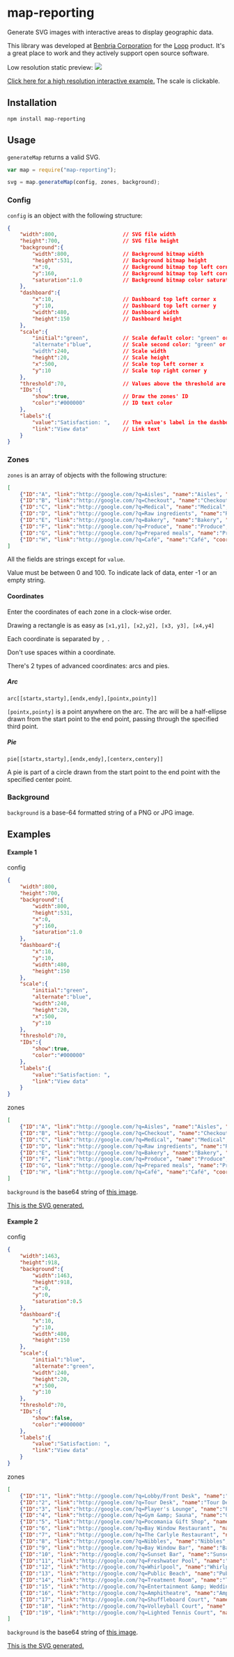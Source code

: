 map-reporting
=============

Generate SVG images with interactive areas to display geographic data.

This library was developed at [Benbria Corporation](http://www.benbria.com/) for the [Loop](http://www.benbria.com/solutions) product. It's a great place to work and they actively support open source software.

Low resolution static preview:
<img src="http://simongrondin.name/files/map-reporting/map2preview.png" />

[Click here for a high resolution interactive example.](http://simongrondin.name/files/map-reporting/map2.svg) The scale is clickable.


## Installation

```
npm install map-reporting
```

## Usage
```generateMap``` returns a valid SVG.
```javascript
var map = require("map-reporting");

svg = map.generateMap(config, zones, background);
```

### Config

```config``` is an object with the following structure:

```json
{
	"width":800,                     // SVG file width
	"height":700,                    // SVG file height
	"background":{
		"width":800,                 // Background bitmap width
		"height":531,                // Background bitmap height
		"x":0,                       // Background bitmap top left corner x
		"y":160,                     // Background bitmap top left corner y
		"saturation":1.0             // Background bitmap color saturation (0 to 1)
	},
	"dashboard":{
		"x":10,                      // Dashboard top left corner x
		"y":10,                      // Dashboard top left corner y
		"width":480,                 // Dashboard width
		"height":150                 // Dashboard height
	},
	"scale":{
		"initial":"green",           // Scale default color: "green" or "blue"
		"alternate":"blue",          // Scale second color: "green" or "blue"
		"width":240,                 // Scale width
		"height":20,                 // Scale height
		"x":500,                     // Scale top left corner x
		"y":10                       // Scale top right corner y
	},
	"threshold":70,                  // Values above the threshold are considered good
	"IDs":{
		"show":true,                 // Draw the zones' ID
		"color":"#000000"            // ID text color
	},
	"labels":{
		"value":"Satisfaction: ",    // The value's label in the dashboard
		"link":"View data"           // Link text
	}
}
```

### Zones

```zones``` is an array of objects with the following structure:
```json
[
	{"ID":"A", "link":"http://google.com/?q=Aisles", "name":"Aisles", "coordinates":"[97,157], [370,157], [370,355], [97,355]", "value":0},
	{"ID":"B", "link":"http://google.com/?q=Checkout", "name":"Checkout", "coordinates":"[182,384], [182,411], [361,411], [361,384]", "value":15},
	{"ID":"C", "link":"http://google.com/?q=Medical", "name":"Medical", "coordinates":"[31,231], [75,231], [75,379], [152,379], [152,411], [31,411]", "value":30},
	{"ID":"D", "link":"http://google.com/?q=Raw ingredients", "name":"Raw ingredients", "coordinates":"[76,64], [615,64], [615,134], [76,136]", "value":45},
	{"ID":"E", "link":"http://google.com/?q=Bakery", "name":"Bakery", "coordinates":"[381,157], [438,157], [438,234], [567,234], [567,255], [438,255], [440,414], [381,414]", "value":60},
	{"ID":"F", "link":"http://google.com/?q=Produce", "name":"Produce", "coordinates":"[453,157], [615,157], [617,315], [584,315], [584,223], [453,224]", "value":75},
	{"ID":"G", "link":"http://google.com/?q=Prepared meals", "name":"Prepared meals", "coordinates":"[453,265], [565,265], [565,321], [618,321], [618,436], [585,436], [585,417], [453,417]", "value":90},
	{"ID":"H", "link":"http://google.com/?q=Café", "name":"Café", "coordinates":"[368,424], [406,424], [406,468], [449,468], [449,453], [502,453], [502,495], [368,495]", "value":""}
]
```

All the fields are strings except for ```value```.

Value must be between 0 and 100. To indicate lack of data, enter -1 or an empty string.


#### Coordinates

Enter the coordinates of each zone in a clock-wise order.

Drawing a rectangle is as easy as ```[x1,y1], [x2,y2], [x3, y3], [x4,y4]```

Each coordinate is separated by ```, ```.

Don't use spaces within a coordinate.

There's 2 types of advanced coordinates: arcs and pies.

##### Arc

```
arc[[startx,starty],[endx,endy],[pointx,pointy]]
```

```[pointx,pointy]``` is a point anywhere on the arc.
The arc will be a half-ellipse drawn from the start point to the end point, passing through the specified third point.

##### Pie

```
pie[[startx,starty],[endx,endy],[centerx,centery]]
```

A pie is part of a circle drawn from the start point to the end point with the specified center point.


### Background

```background``` is a base-64 formatted string of a PNG or JPG image.


## Examples

#### Example 1

config

```json
{
	"width":800,
	"height":700,
	"background":{
		"width":800,
		"height":531,
		"x":0,
		"y":160,
		"saturation":1.0
	},
	"dashboard":{
		"x":10,
		"y":10,
		"width":480,
		"height":150
	},
	"scale":{
		"initial":"green",
		"alternate":"blue",
		"width":240,
		"height":20,
		"x":500,
		"y":10
	},
	"threshold":70,
	"IDs":{
		"show":true,
		"color":"#000000"
	},
	"labels":{
		"value":"Satisfaction: ",
		"link":"View data"
	}
}
```

zones

```json
[
	{"ID":"A", "link":"http://google.com/?q=Aisles", "name":"Aisles", "coordinates":"[97,157], [370,157], [370,355], [97,355]", "value":0},
	{"ID":"B", "link":"http://google.com/?q=Checkout", "name":"Checkout", "coordinates":"[182,384], [182,411], [361,411], [361,384]", "value":15},
	{"ID":"C", "link":"http://google.com/?q=Medical", "name":"Medical", "coordinates":"[31,231], [75,231], [75,379], [152,379], [152,411], [31,411]", "value":30},
	{"ID":"D", "link":"http://google.com/?q=Raw ingredients", "name":"Raw ingredients", "coordinates":"[76,64], [615,64], [615,134], [76,136]", "value":45},
	{"ID":"E", "link":"http://google.com/?q=Bakery", "name":"Bakery", "coordinates":"[381,157], [438,157], [438,234], [567,234], [567,255], [438,255], [440,414], [381,414]", "value":60},
	{"ID":"F", "link":"http://google.com/?q=Produce", "name":"Produce", "coordinates":"[453,157], [615,157], [617,315], [584,315], [584,223], [453,224]", "value":75},
	{"ID":"G", "link":"http://google.com/?q=Prepared meals", "name":"Prepared meals", "coordinates":"[453,265], [565,265], [565,321], [618,321], [618,436], [585,436], [585,417], [453,417]", "value":90},
	{"ID":"H", "link":"http://google.com/?q=Café", "name":"Café", "coordinates":"[368,424], [406,424], [406,468], [449,468], [449,453], [502,453], [502,495], [368,495]", "value":""}
]
```

```background``` is the base64 string of [this image](http://simongrondin.name/files/map-reporting/map1background.jpg).

[This is the SVG generated.](http://simongrondin.name/files/map-reporting/map1.svg)

#### Example 2

config

```json
{
	"width":1463,
	"height":918,
	"background":{
		"width":1463,
		"height":918,
		"x":0,
		"y":0,
		"saturation":0.5
	},
	"dashboard":{
		"x":10,
		"y":10,
		"width":480,
		"height":150
	},
	"scale":{
		"initial":"blue",
		"alternate":"green",
		"width":240,
		"height":20,
		"x":500,
		"y":10
	},
	"threshold":70,
	"IDs":{
		"show":false,
		"color":"#000000"
	},
	"labels":{
		"value":"Satisfaction: ",
		"link":"View data"
	}
}
```

zones

```json
[
	{"ID":"1", "link":"http://google.com/?q=Lobby/Front Desk", "name":"Lobby/Front Desk", "coordinates":"[727,262], [979,261], [979,332], [934,318], [727,318]", "value":5},
	{"ID":"2", "link":"http://google.com/?q=Tour Desk", "name":"Tour Desk", "coordinates":"[979,261], [1234,261], [1234,318], [1024,318], [979,332]", "value":10},
	{"ID":"3", "link":"http://google.com/?q=Player's Lounge", "name":"Player’s Lounge", "coordinates":"[727,318], [823,318], [823,425], [727,425]", "value":15},
	{"ID":"4", "link":"http://google.com/?q=Gym &amp; Sauna", "name":"Gym & Sauna", "coordinates":"[979,206], [1234,206], [1234,261], [979,260]", "value":25},
	{"ID":"5", "link":"http://google.com/?q=Pocomania Gift Shop", "name":"Pocomania Gift Shop", "coordinates":"[727,425], [823,425], [823,480], [727,480]", "value":30},
	{"ID":"6", "link":"http://google.com/?q=Bay Window Restaurant", "name":"Bay Window Restaurant", "coordinates":"[1137,318], [1234,318], [1234,481], [1137,481]", "value":35},
	{"ID":"7", "link":"http://google.com/?q=The Carlyle Restaurant", "name":"The Carlyle Restaurant", "coordinates":"[405,300], [592,300], [546,328], [546,381], [451,381], [451,328], [405,300]", "value":40},
	{"ID":"8", "link":"http://google.com/?q=Nibbles", "name":"Nibbles", "coordinates":"pie[[449,382],[367,312],[403,355]], pie[[360,288],[375,280],[356,259]], pie[[383,303],[403,299],[403,355]], [449,325]", "value":45},
	{"ID":"9", "link":"http://google.com/?q=Bay Window Bar", "name":"Bay Window Bar", "coordinates":"[1086,318], [1139,318], [1139,481], [1086,481]", "value":50},
	{"ID":"10", "link":"http://google.com/?q=Sunset Bar", "name":"Sunset Bar", "coordinates":"[546,325], pie[[592,299],[546,383],[592,355]]", "value":55},
	{"ID":"11", "link":"http://google.com/?q=Freshwater Pool", "name":"Freshwater Pool", "coordinates":"[899,359], [1061,358], arc[[1061,373],[1061,422],[1086,397.5]], [1061,437], [899,437], arc[[899,425],[899,371],[918,398]]", "value":60},
	{"ID":"12", "link":"http://google.com/?q=Whirlpool", "name":"Whirlpool", "coordinates":"arc[[899,371],[899,425],[918,398]], arc[[899,425],[899,371],[878,398]]", "value":65},
	{"ID":"13", "link":"http://google.com/?q=Public Beach", "name":"Public Beach", "coordinates":"[0,521], [1104,521], [1389,648], [1389,918], [0,918]", "value":69},
	{"ID":"14", "link":"http://google.com/?q=Treatment Room", "name":"Treatment Room", "coordinates":"[727,206], [979,206], [979,261], [727,261]", "value":70},
	{"ID":"15", "link":"http://google.com/?q=Entertainment &amp; Wedding Centre", "name":"Entertainment & Wedding Centre", "coordinates":"[569,425], [678,425], [678,464], [569,464]", "value":75},
	{"ID":"16", "link":"http://google.com/?q=Amphitheatre", "name":"Amphitheatre", "coordinates":"[459,217], [535,217], [591,300], [403,299]", "value":80},
	{"ID":"17", "link":"http://google.com/?q=Shuffleboard Court", "name":"Shuffleboard Court", "coordinates":"[334,436], [450,436], [450,464], [334,464]", "value":85},
	{"ID":"18", "link":"http://google.com/?q=Volleyball Court", "name":"Volleyball Court", "coordinates":"[81,390], [214,390], [214,463], [81,463]", "value":90},
	{"ID":"19", "link":"http://google.com/?q=Lighted Tennis Court", "name":"Lighted Tennis Court", "coordinates":"[70,283], [218,283], [218,352], [70,352]", "value":95}
]
```

```background``` is the base64 string of [this image](http://simongrondin.name/files/map-reporting/map2background.jpg).

[This is the SVG generated.](http://simongrondin.name/files/map-reporting/map2.svg)
